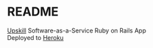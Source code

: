 # README

[Upskill](https://upskillcourses.com/courses/enrolled/119763) Software-as-a-Service Ruby on Rails App  
Deployed to [Heroku](https://intense-plains-21350.herokuapp.com/)